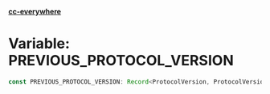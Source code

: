 [**cc-everywhere**](../../../../../index.md)

<HorizontalLine />

# Variable: PREVIOUS\_PROTOCOL\_VERSION

```ts
const PREVIOUS_PROTOCOL_VERSION: Record<ProtocolVersion, ProtocolVersion>;
```
